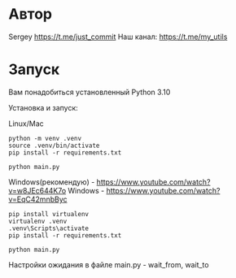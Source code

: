 # Автор
Sergey https://t.me/just_commit
Наш канал: https://t.me/my_utils


# Запуск

Вам понадобиться установленный Python 3.10

Установка и запуск:

Linux/Mac
```
python -m venv .venv
source .venv/bin/activate
pip install -r requirements.txt

python main.py
```
Windows(рекомендую) - https://www.youtube.com/watch?v=w8JEc644K7o
Windows - https://www.youtube.com/watch?v=EqC42mnbByc
```
pip install virtualenv
virtualenv .venv
.venv\Scripts\activate
pip install -r requirements.txt

python main.py
```

Настройки ожидания в файле main.py - wait_from, wait_to
